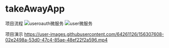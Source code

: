 # takeAwayApp
 项目流程
![useroauth微服务](https://user-images.githubusercontent.com/64261126/156307516-20256a06-c960-4203-8650-4e6294d243bb.png)
![user微服务](https://user-images.githubusercontent.com/64261126/158837434-27689d8f-f075-4860-936c-881f52e785af.png)

项目演示
https://user-images.githubusercontent.com/64261126/156307608-02e2498a-53d0-47c4-85ae-48ef22f2a596.mp4

